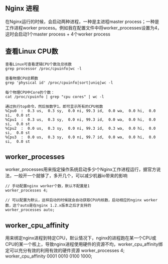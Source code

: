 ## Nginx 进程
在Nginx运行的时候，会启动两种进程，一种是主进程master process；一种是工作进程worker process。例如我在配置文件中将worker_processes设置为4，
这时会启动1个master process + 4个worker process

## 查看Linux CPU数
```
查看Linux可查看逻辑CPU个数及总核数
grep processor /proc/cpuinfo|wc -l

查看物理CPU总颗数
grep 'physical id' /proc/cpuinfo|sort|uniq|wc -l

每个物理CPU中Core的个数：
cat /proc/cpuinfo | grep "cpu cores" | wc -l

通过执行top命令，然后按数字1，即可显示所有的CPU核数
%Cpu0  :  0.3 us,  0.3 sy,  0.0 ni, 99.3 id,  0.0 wa,  0.0 hi,  0.0 si,  0.0 st
%Cpu1  :  0.3 us,  0.3 sy,  0.0 ni, 99.3 id,  0.0 wa,  0.0 hi,  0.0 si,  0.0 st
%Cpu2  :  0.0 us,  0.3 sy,  0.0 ni, 99.3 id,  0.3 wa,  0.0 hi,  0.0 si,  0.0 st
%Cpu3  :  0.0 us,  0.3 sy,  0.0 ni, 99.7 id,  0.0 wa,  0.0 hi,  0.0 si,  0.0 st
```

## worker_processes
worker_processes用来指定操作系统启动多少个Nginx工作进程运行，据官方说法，一般开一个就够了，多开几个，可以减少机器io带来的影响
```
// 手动配置nginx worker个数，默认不配置是1
worker_processes 4;

// 可以配置为默认，这样启动的时候就会自动获取CPU内核数，启动相应的nginx worker数，这个auto是在nginx 1.2.x版本之后才支持的
worker_processes auto;
```

## worker_cpu_affinity
用来绑定nginx进程到特定CPU，默认情况下，nginx的进程跑在某一个CPU或CPU的某一个核上，导致nginx进程使用硬件的资源不均，worker_cpu_affinity绑定可以充分有效的利用有效的硬件资源
worker_processes    4;
worker_cpu_affinity 0001 0010 0100 1000;
